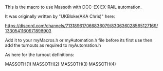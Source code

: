 This is the macro to use Massoth with DCC-EX EX-RAIL automation.

It was originally written by "UKBloke(AKA Chris)" here:


https://discord.com/channels/713189617066836079/830636028565127169/1330541160971898903


Add it to your myMacros.h or myAutomation.h file before its first use then add the turnouts as required to myAutomation.h

As here for the turnout definitions:

MASSOTH(1)
MASSOTH(2)
MASSOTH(3)
MASSOTH(4)


